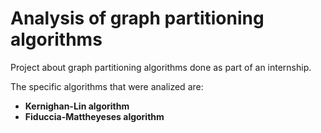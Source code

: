 # Analysis of graph partitioning algorithms

Project about graph partitioning algorithms done as part of an internship. 

The specific algorithms that were analized are:
- **Kernighan-Lin algorithm**
- **Fiduccia-Mattheyeses algorithm**
